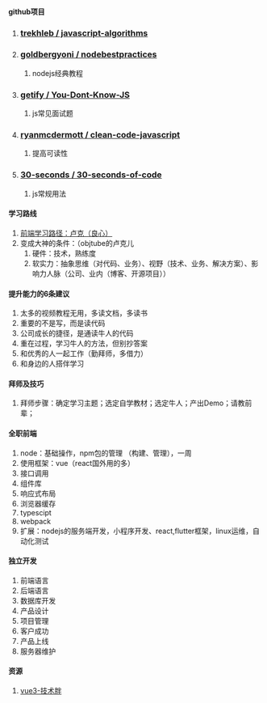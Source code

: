 #### github项目

1. ### [trekhleb / javascript-algorithms](https://github.com/trekhleb/javascript-algorithms)

2. ### [goldbergyoni / nodebestpractices](https://github.com/goldbergyoni/nodebestpractices)

   1. nodejs经典教程

3. ### [getify / You-Dont-Know-JS](https://github.com/getify/You-Dont-Know-JS)

   1. js常见面试题

4. ### [ryanmcdermott / clean-code-javascript](https://github.com/ryanmcdermott/clean-code-javascript)

   1. 提高可读性

5. ### [30-seconds / 30-seconds-of-code](https://github.com/30-seconds/30-seconds-of-code)

   1. js常规用法

#### 学习路线

1. [前端学习路径：卢克（良心）](https://github.com/objtube/front-end-roadmap)
2. 变成大神的条件：（objtube的卢克儿
   1. 硬件：技术，熟练度
   2. 软实力：抽象思维（对代码、业务）、视野（技术、业务、解决方案）、影响力人脉（公司、业内（博客、开源项目））

#### 提升能力的6条建议

1. 太多的视频教程无用，多读文档，多读书
2. 重要的不是写，而是读代码
3. 公司成长的捷径，是通读牛人的代码
4. 重在过程，学习牛人的方法，但别抄答案
5. 和优秀的人一起工作（勤拜师，多借力）
6. 和身边的人搭伴学习

#### 拜师及技巧

1. 拜师步骤：确定学习主题；选定自学教材；选定牛人；产出Demo；请教前辈；

#### 全职前端

1. node：基础操作，npm包的管理 （构建、管理），一周
2. 使用框架：vue（react国外用的多）
3. 接口调用
4. 组件库
5. 响应式布局
6. 浏览器缓存
7. typescipt
8. webpack
9. 扩展：nodejs的服务端开发，小程序开发、react,flutter框架，linux运维，自动化测试

#### 独立开发

1. 前端语言
2. 后端语言
3. 数据库开发
4. 产品设计
5. 项目管理
6. 客户成功
7. 产品上线
8. 服务器维护

#### 资源

1. [vue3-技术胖](https://gitee.com/jishupang/vue3-knowledge-map)